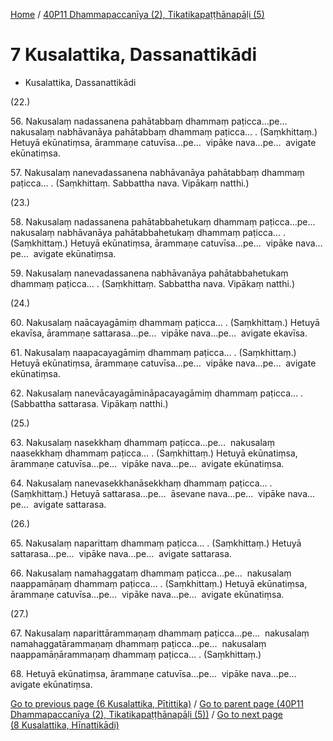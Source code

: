 
[Home](/) / [40P11 Dhammapaccanīya (2), Tikatikapaṭṭhānapāḷi (5)](../40P11.md)

# 7 Kusalattika, Dassanattikādi

* Kusalattika, Dassanattikādi

(22.)

56\. Nakusalaṃ nadassanena pahātabbaṃ dhammaṃ paṭicca…pe…  nakusalaṃ nabhāvanāya pahātabbaṃ dhammaṃ paṭicca… . (Saṃkhittaṃ.) Hetuyā ekūnatiṃsa, ārammaṇe catuvīsa…pe…  vipāke nava…pe…  avigate ekūnatiṃsa.

57\. Nakusalaṃ nanevadassanena nabhāvanāya pahātabbaṃ dhammaṃ paṭicca… . (Saṃkhittaṃ. Sabbattha nava. Vipākaṃ natthi.)

(23.)

58\. Nakusalaṃ nadassanena pahātabbahetukaṃ dhammaṃ paṭicca…pe…  nakusalaṃ nabhāvanāya pahātabbahetukaṃ dhammaṃ paṭicca… . (Saṃkhittaṃ.) Hetuyā ekūnatiṃsa, ārammaṇe catuvīsa…pe…  vipāke nava…pe…  avigate ekūnatiṃsa.

59\. Nakusalaṃ nanevadassanena nabhāvanāya pahātabbahetukaṃ dhammaṃ paṭicca… . (Saṃkhittaṃ. Sabbattha nava. Vipākaṃ natthi.)

(24.)

60\. Nakusalaṃ naācayagāmiṃ dhammaṃ paṭicca… . (Saṃkhittaṃ.) Hetuyā ekavīsa, ārammaṇe sattarasa…pe…  vipāke nava…pe…  avigate ekavīsa.

61\. Nakusalaṃ naapacayagāmiṃ dhammaṃ paṭicca… . (Saṃkhittaṃ.) Hetuyā ekūnatiṃsa, ārammaṇe catuvīsa…pe…  vipāke nava…pe…  avigate ekūnatiṃsa.

62\. Nakusalaṃ nanevācayagāmināpacayagāmiṃ dhammaṃ paṭicca… . (Sabbattha sattarasa. Vipākaṃ natthi.)

(25.)

63\. Nakusalaṃ nasekkhaṃ dhammaṃ paṭicca…pe…  nakusalaṃ naasekkhaṃ dhammaṃ paṭicca… . (Saṃkhittaṃ.) Hetuyā ekūnatiṃsa, ārammaṇe catuvīsa…pe…  vipāke nava…pe…  avigate ekūnatiṃsa.

64\. Nakusalaṃ nanevasekkhanāsekkhaṃ dhammaṃ paṭicca… . (Saṃkhittaṃ.) Hetuyā sattarasa…pe…  āsevane nava…pe…  vipāke nava…pe…  avigate sattarasa.

(26.)

65\. Nakusalaṃ naparittaṃ dhammaṃ paṭicca… . (Saṃkhittaṃ.) Hetuyā sattarasa…pe…  vipāke nava…pe…  avigate sattarasa.

66\. Nakusalaṃ namahaggataṃ dhammaṃ paṭicca…pe…  nakusalaṃ naappamāṇaṃ dhammaṃ paṭicca… . (Saṃkhittaṃ.) Hetuyā ekūnatiṃsa, ārammaṇe catuvīsa…pe…  vipāke nava…pe…  avigate ekūnatiṃsa.

(27.)

67\. Nakusalaṃ naparittārammaṇaṃ dhammaṃ paṭicca…pe…  nakusalaṃ namahaggatārammaṇaṃ dhammaṃ paṭicca…pe…  nakusalaṃ naappamāṇārammaṇaṃ dhammaṃ paṭicca… . (Saṃkhittaṃ.)

68\. Hetuyā ekūnatiṃsa, ārammaṇe catuvīsa…pe…  vipāke nava…pe…  avigate ekūnatiṃsa.

[Go to previous page (6 Kusalattika, Pītittika)](6.md) / [Go to parent page (40P11 Dhammapaccanīya (2), Tikatikapaṭṭhānapāḷi (5))](0.md) / [Go to next page (8 Kusalattika, Hīnattikādi)](8.md)


